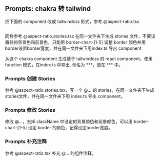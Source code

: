## Prompts: chakra 转 tailwind

把下面的 component 改成 tailwindcss 形式，参考 @aspect-ratio.tsx

```chakra component

```

同样参考 @aspect-ratio.stories.tsx 在同一文件夹下生成 stories 文件，不要设置任何背景色和前景色，只能用 border-chart-[1-5] 调整 border 颜色并用border设置border宽度，并在同一文件夹下用index.ts 导出 component

从这个 chakra component 生成基于 tailwindcss 的 react component，使用 function 模式，在index.ts 中导出, 命名为 ***，放在 *** 中。

### Prompts 创建 Stories

参考 @aspect-ratio.stories.tsx，写一个 @... 的 stories，在同一文件夹下生成 stories文件，并在同一文件夹下用 index.ts 导出 component。

### Prompts 修改 Stories

修改 @...，去掉 className 中设定的背景颜色和前景颜色，可以用 border-chart-[1-5] 设定 border 的颜色，记得设定border宽度。

### Prompts 补充注释

参考 @aspect-ratio.tsx 补充 @... 的组件注释。
